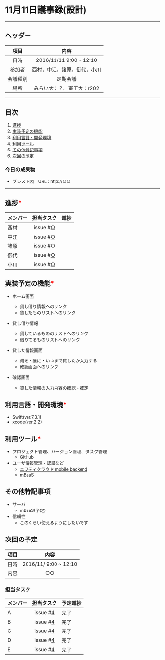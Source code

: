 # 11月11日議事録(設計)
---
## ヘッダー
|項目|内容|
|:--:|:--:|
| 日時 | 2016/11/11 9:00 ~ 12:10|
| 参加者 | 西村，中江，諸原，御代，小川 |
| 会議種別 | 定期会議 |
| 場所 | みらい大：？、室工大：r202 |

---
## 目次
1. [進捗](#ProgressReport)
1. [実装予定の機能](#anchar1)
2. [利用言語・開発環境](#anchar2)
3. [利用ツール](#anchar3)
4. [その他特記事項](#anchar4)
5. [次回の予定](#anchar5)

### 今日の成果物
- ブレスト図　URL : http://○○

---

## <div id="ProgressReport"/> 進捗<font color = "red">*</font>

| メンバー | 担当タスク | 進捗 |
| :-- | :--: | :-- |
| 西村 | issue #[○]() |  |
| 中江 | issue #[○]() |  |
| 諸原 | issue #[○]() |  |
| 御代 | issue #[○]() |  |
| 小川 | issue #[○]() |  |


## <div id="anchar1"/>実装予定の機能<font color = "red">*</font>
- ホーム画面
	- 貸し借り情報へのリンク
	- 貸したものリストへのリンク
  
- 貸し借り情報
  - 貸しているもののリストへのリンク
  - 借りてるものリストへのリンク
  
- 貸した情報画面
  - 何を・誰に・いつまで貸したか入力する
  - 確認画面へのリンク

- 確認画面
  - 貸した情報の入力内容の確認・確定
 


## <div id="anchar2"/>利用言語・開発環境<font color = "red">*</font>
- Swift(ver.7.3.1)
- xcode(ver.2.2)

## <div id="anchar3"/>利用ツール<font color = "red">*</font>
- プロジェクト管理、バージョン管理、タスク管理
	- GitHub
- ユーザ情報管理・認証など
	- [ニフティクラウド mobile backend](http://mb.cloud.nifty.com/)
	- [mBaaS](http://mb.cloud.nifty.com/about.htm?utm_source=google&utm_medium=cpc&utm_campaign=LS_1018_PC&wapr=5825136c)
	
## <div id="anchar4"/>その他特記事項
- サーバ
	- mBaaS(予定) 
- 信頼性
	- このくらい使えるようにしたいです   

## <div id="anchar5"/>次回の予定
|項目|内容|
|:--:|:--:|
| 日時 | 2016/11/  9:00 ~ 12:10|
| 内容 | ○○ |

### 担当タスク
| メンバー | 担当タスク | 予定進捗 |
| :-- | :--: | :-- |
| A | issue #[4]() | 完了 |
| B | issue #[4]() | 完了 |
| C | issue #[4]() | 完了 |
| D | issue #[4]() | 完了 |
| E | issue #[4]() | 完了 |
